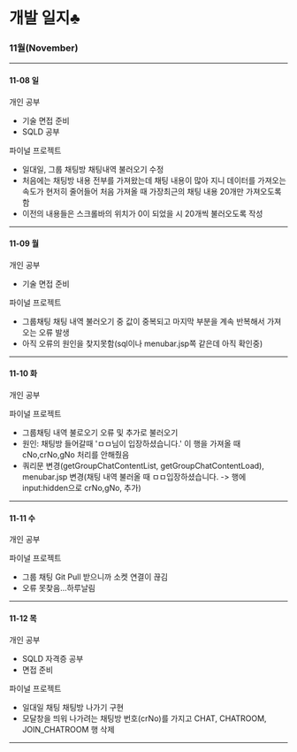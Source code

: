 

# 개발 일지♣

### 11월(November)
___________________________________________________________________________________________________________________________________________________________________________________
#### 11-08 일

 개인 공부
  - 기술 면접 준비
  - SQLD 공부
  
 파이널 프로젝트
  - 일대일, 그룹 채팅방 채팅내역 불러오기 수정
  - 처음에는 채팅방 내용 전부를 가져왔는데 채팅 내용이 많아 지니 데이터를 가져오는 속도가 현저히 줄어들어 처음 가져올 때 가장최근의 채팅 내용 20개만 가져오도록함
  - 이전의 내용들은 스크롤바의 위치가 0이 되었을 시 20개씩 불러오도록 작성
___________________________________________________________________________________________________________________________________________________________________________________
#### 11-09 월

 개인 공부
  - 기술 면접 준비
  
 파이널 프로젝트
  - 그룹채팅 채팅 내역 불러오기 중 값이 중복되고 마지막 부분을 계속 반복해서 가져오는 오류 발생
  - 아직 오류의 원인을 찾지못함(sql이나 menubar.jsp쪽 같은데 아직 확인중)
___________________________________________________________________________________________________________________________________________________________________________________
#### 11-10 화

개인 공부

파이널 프로젝트
 - 그룹채팅 내역 불로오기 오류 및 추가로 불러오기 
 - 원인: 채팅방 들어갈때 'ㅁㅁ님이 입장하셨습니다.' 이 행을 가져올 때 cNo,crNo,gNo 처리를 안해줬음
 - 쿼리문 변경(getGroupChatContentList, getGroupChatContentLoad), menubar.jsp 변경(채팅 내역 불러올 때 ㅁㅁ입장하셨습니다. -> 행에 input:hidden으로 crNo,gNo, 추가) 
 
___________________________________________________________________________________________________________________________________________________________________________________
#### 11-11 수

개인 공부

파이널 프로젝트
 - 그룹 채팅 Git Pull 받으니까 소켓 연결이 끊김
 - 오류 못찾음...하루날림
 
___________________________________________________________________________________________________________________________________________________________________________________
#### 11-12 목

개인 공부
 - SQLD 자격증 공부
 - 면접 준비

파이널 프로젝트
 - 일대일 채팅 채팅방 나가기 구현
 - 모달창을 띄워 나가려는 채팅방 번호(crNo)를 가지고 CHAT, CHATROOM, JOIN_CHATROOM 행 삭제
 
___________________________________________________________________________________________________________________________________________________________________________________

